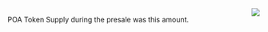 <img src="https://github.com/hashguide/wiki/blob/master/assets/imgs/poa/token-supply/token-distribution-chart.png" align="right">

POA Token Supply during the presale was this amount.










